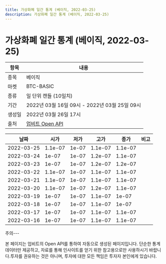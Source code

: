 ```yaml
---
title: 가상화폐 일간 통계 (베이직, 2022-03-25)
description: 가상화폐 일간 통계 (베이직, 2022-03-25)
---
```


가상화폐 일간 통계 (베이직, 2022-03-25)
===

|항목|내용|
|--|--|
|종목|베이직|
|마켓|BTC-BASIC|
|종류|일 단위 캔들 (10일치)|
|기간|2022년 03월 16일 09시 - 2022년 03월 25일 09시|
|생성일|2022년 03월 26일 17시|
|출처|[업비트 Open API](https://docs.upbit.com)|


|날짜|시가|저가|고가|종가|비고|
|--|--|--|--|--|--|
|2022-03-25|1.1e-07|1e-07|1.1e-07|1.1e-07|    |
|2022-03-24|1e-07|1e-07|1.2e-07|1.1e-07|    |
|2022-03-23|1e-07|1e-07|1.2e-07|1.2e-07|    |
|2022-03-22|1.1e-07|1e-07|1.1e-07|1.1e-07|    |
|2022-03-21|1.1e-07|1e-07|1.1e-07|1.1e-07|    |
|2022-03-20|1.1e-07|1e-07|1.2e-07|1.1e-07|    |
|2022-03-19|1e-07|1e-07|1.1e-07|1e-07|    |
|2022-03-18|1e-07|1e-07|1.1e-07|1e-07|    |
|2022-03-17|1e-07|1e-07|1.1e-07|1.1e-07|    |
|2022-03-16|1e-07|1e-07|1.1e-07|1.1e-07|    |


주의---

본 페이지는 업비트의 Open API를 통하여 자동으로 생성된 페이지입니다. 단순한 통계 데이터만 제공하고, 자료를 통해 인사이트를 얻기 위한 참고용으로만 사용하시기 바랍니다.투자를 권유하는 것은 아니며, 투자에 대한 모든 책임은 투자자 본인에게 있습니다.